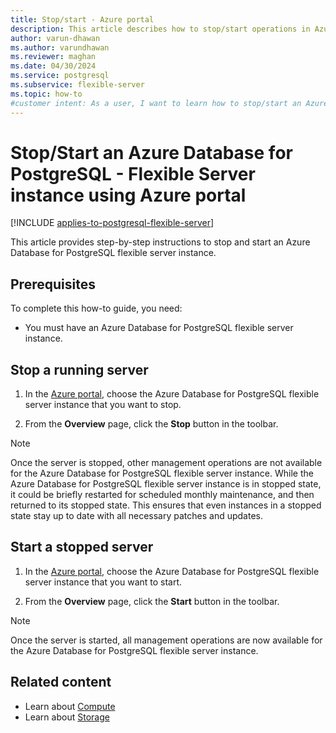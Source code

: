 ```yaml
---
title: Stop/start - Azure portal
description: This article describes how to stop/start operations in Azure Database for PostgreSQL - Flexible Server through the Azure portal.
author: varun-dhawan
ms.author: varundhawan
ms.reviewer: maghan
ms.date: 04/30/2024
ms.service: postgresql
ms.subservice: flexible-server
ms.topic: how-to
#customer intent: As a user, I want to learn how to stop/start an Azure Database for PostgreSQL flexible server instance using the Azure portal so that I can manage my server efficiently.
---
```


# Stop/Start an Azure Database for PostgreSQL - Flexible Server instance using Azure portal

[!INCLUDE [applies-to-postgresql-flexible-server](~/reusable-content/ce-skilling/azure/includes/postgresql/includes/applies-to-postgresql-flexible-server.md)]

This article provides step-by-step instructions to stop and start an Azure Database for PostgreSQL flexible server instance.

## Prerequisites

To complete this how-to guide, you need:

-   You must have an Azure Database for PostgreSQL flexible server instance.

## Stop a running server

1.  In the [Azure portal](https://portal.azure.com/), choose the Azure Database for PostgreSQL flexible server instance that you want to stop.

2.  From the **Overview** page, click the **Stop** button in the toolbar.

> [!NOTE]
> Once the server is stopped, other management operations are not available for the Azure Database for PostgreSQL flexible server instance.
> While the Azure Database for PostgreSQL flexible server instance is in stopped state, it could be briefly restarted for scheduled monthly maintenance, and then returned to its stopped state. This ensures that even instances in a stopped state stay up to date with all necessary patches and updates.

## Start a stopped server

1.  In the [Azure portal](https://portal.azure.com/), choose the Azure Database for PostgreSQL flexible server instance that you want to start.

2.  From the **Overview** page, click the **Start** button in the toolbar.

> [!NOTE]
> Once the server is started, all management operations are now available for the Azure Database for PostgreSQL flexible server instance.

## Related content

-   Learn about [Compute](./concepts-compute.md)
-   Learn about [Storage](./concepts-storage.md)
